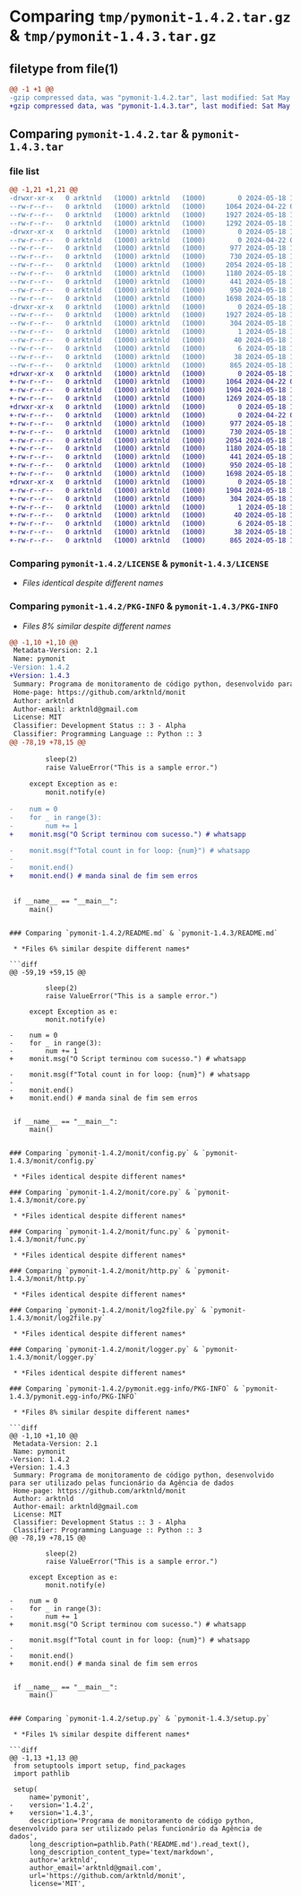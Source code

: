 # Comparing `tmp/pymonit-1.4.2.tar.gz` & `tmp/pymonit-1.4.3.tar.gz`

## filetype from file(1)

```diff
@@ -1 +1 @@
-gzip compressed data, was "pymonit-1.4.2.tar", last modified: Sat May 18 18:58:51 2024, max compression
+gzip compressed data, was "pymonit-1.4.3.tar", last modified: Sat May 18 19:03:30 2024, max compression
```

## Comparing `pymonit-1.4.2.tar` & `pymonit-1.4.3.tar`

### file list

```diff
@@ -1,21 +1,21 @@
-drwxr-xr-x   0 arktnld   (1000) arktnld   (1000)        0 2024-05-18 18:58:51.840644 pymonit-1.4.2/
--rw-r--r--   0 arktnld   (1000) arktnld   (1000)     1064 2024-04-22 01:06:10.000000 pymonit-1.4.2/LICENSE
--rw-r--r--   0 arktnld   (1000) arktnld   (1000)     1927 2024-05-18 18:58:51.840644 pymonit-1.4.2/PKG-INFO
--rw-r--r--   0 arktnld   (1000) arktnld   (1000)     1292 2024-05-18 18:58:15.000000 pymonit-1.4.2/README.md
-drwxr-xr-x   0 arktnld   (1000) arktnld   (1000)        0 2024-05-18 18:58:51.840644 pymonit-1.4.2/monit/
--rw-r--r--   0 arktnld   (1000) arktnld   (1000)        0 2024-04-22 01:06:10.000000 pymonit-1.4.2/monit/__init__.py
--rw-r--r--   0 arktnld   (1000) arktnld   (1000)      977 2024-05-18 17:24:00.000000 pymonit-1.4.2/monit/config.py
--rw-r--r--   0 arktnld   (1000) arktnld   (1000)      730 2024-05-18 18:44:31.000000 pymonit-1.4.2/monit/core.py
--rw-r--r--   0 arktnld   (1000) arktnld   (1000)     2054 2024-05-18 18:45:14.000000 pymonit-1.4.2/monit/func.py
--rw-r--r--   0 arktnld   (1000) arktnld   (1000)     1180 2024-05-18 17:24:34.000000 pymonit-1.4.2/monit/http.py
--rw-r--r--   0 arktnld   (1000) arktnld   (1000)      441 2024-05-18 18:04:46.000000 pymonit-1.4.2/monit/init.py
--rw-r--r--   0 arktnld   (1000) arktnld   (1000)      950 2024-05-18 17:25:03.000000 pymonit-1.4.2/monit/log2file.py
--rw-r--r--   0 arktnld   (1000) arktnld   (1000)     1698 2024-05-18 17:25:39.000000 pymonit-1.4.2/monit/logger.py
-drwxr-xr-x   0 arktnld   (1000) arktnld   (1000)        0 2024-05-18 18:58:51.840644 pymonit-1.4.2/pymonit.egg-info/
--rw-r--r--   0 arktnld   (1000) arktnld   (1000)     1927 2024-05-18 18:58:51.000000 pymonit-1.4.2/pymonit.egg-info/PKG-INFO
--rw-r--r--   0 arktnld   (1000) arktnld   (1000)      304 2024-05-18 18:58:51.000000 pymonit-1.4.2/pymonit.egg-info/SOURCES.txt
--rw-r--r--   0 arktnld   (1000) arktnld   (1000)        1 2024-05-18 18:58:51.000000 pymonit-1.4.2/pymonit.egg-info/dependency_links.txt
--rw-r--r--   0 arktnld   (1000) arktnld   (1000)       40 2024-05-18 18:58:51.000000 pymonit-1.4.2/pymonit.egg-info/requires.txt
--rw-r--r--   0 arktnld   (1000) arktnld   (1000)        6 2024-05-18 18:58:51.000000 pymonit-1.4.2/pymonit.egg-info/top_level.txt
--rw-r--r--   0 arktnld   (1000) arktnld   (1000)       38 2024-05-18 18:58:51.840644 pymonit-1.4.2/setup.cfg
--rw-r--r--   0 arktnld   (1000) arktnld   (1000)      865 2024-05-18 18:58:48.000000 pymonit-1.4.2/setup.py
+drwxr-xr-x   0 arktnld   (1000) arktnld   (1000)        0 2024-05-18 19:03:30.561219 pymonit-1.4.3/
+-rw-r--r--   0 arktnld   (1000) arktnld   (1000)     1064 2024-04-22 01:06:10.000000 pymonit-1.4.3/LICENSE
+-rw-r--r--   0 arktnld   (1000) arktnld   (1000)     1904 2024-05-18 19:03:30.561219 pymonit-1.4.3/PKG-INFO
+-rw-r--r--   0 arktnld   (1000) arktnld   (1000)     1269 2024-05-18 19:01:26.000000 pymonit-1.4.3/README.md
+drwxr-xr-x   0 arktnld   (1000) arktnld   (1000)        0 2024-05-18 19:03:30.561219 pymonit-1.4.3/monit/
+-rw-r--r--   0 arktnld   (1000) arktnld   (1000)        0 2024-04-22 01:06:10.000000 pymonit-1.4.3/monit/__init__.py
+-rw-r--r--   0 arktnld   (1000) arktnld   (1000)      977 2024-05-18 17:24:00.000000 pymonit-1.4.3/monit/config.py
+-rw-r--r--   0 arktnld   (1000) arktnld   (1000)      730 2024-05-18 18:44:31.000000 pymonit-1.4.3/monit/core.py
+-rw-r--r--   0 arktnld   (1000) arktnld   (1000)     2054 2024-05-18 18:45:14.000000 pymonit-1.4.3/monit/func.py
+-rw-r--r--   0 arktnld   (1000) arktnld   (1000)     1180 2024-05-18 17:24:34.000000 pymonit-1.4.3/monit/http.py
+-rw-r--r--   0 arktnld   (1000) arktnld   (1000)      441 2024-05-18 18:04:46.000000 pymonit-1.4.3/monit/init.py
+-rw-r--r--   0 arktnld   (1000) arktnld   (1000)      950 2024-05-18 17:25:03.000000 pymonit-1.4.3/monit/log2file.py
+-rw-r--r--   0 arktnld   (1000) arktnld   (1000)     1698 2024-05-18 17:25:39.000000 pymonit-1.4.3/monit/logger.py
+drwxr-xr-x   0 arktnld   (1000) arktnld   (1000)        0 2024-05-18 19:03:30.561219 pymonit-1.4.3/pymonit.egg-info/
+-rw-r--r--   0 arktnld   (1000) arktnld   (1000)     1904 2024-05-18 19:03:30.000000 pymonit-1.4.3/pymonit.egg-info/PKG-INFO
+-rw-r--r--   0 arktnld   (1000) arktnld   (1000)      304 2024-05-18 19:03:30.000000 pymonit-1.4.3/pymonit.egg-info/SOURCES.txt
+-rw-r--r--   0 arktnld   (1000) arktnld   (1000)        1 2024-05-18 19:03:30.000000 pymonit-1.4.3/pymonit.egg-info/dependency_links.txt
+-rw-r--r--   0 arktnld   (1000) arktnld   (1000)       40 2024-05-18 19:03:30.000000 pymonit-1.4.3/pymonit.egg-info/requires.txt
+-rw-r--r--   0 arktnld   (1000) arktnld   (1000)        6 2024-05-18 19:03:30.000000 pymonit-1.4.3/pymonit.egg-info/top_level.txt
+-rw-r--r--   0 arktnld   (1000) arktnld   (1000)       38 2024-05-18 19:03:30.561219 pymonit-1.4.3/setup.cfg
+-rw-r--r--   0 arktnld   (1000) arktnld   (1000)      865 2024-05-18 19:03:23.000000 pymonit-1.4.3/setup.py
```

### Comparing `pymonit-1.4.2/LICENSE` & `pymonit-1.4.3/LICENSE`

 * *Files identical despite different names*

### Comparing `pymonit-1.4.2/PKG-INFO` & `pymonit-1.4.3/PKG-INFO`

 * *Files 8% similar despite different names*

```diff
@@ -1,10 +1,10 @@
 Metadata-Version: 2.1
 Name: pymonit
-Version: 1.4.2
+Version: 1.4.3
 Summary: Programa de monitoramento de código python, desenvolvido para ser utilizado pelas funcionário da Agência de dados
 Home-page: https://github.com/arktnld/monit
 Author: arktnld
 Author-email: arktnld@gmail.com
 License: MIT
 Classifier: Development Status :: 3 - Alpha
 Classifier: Programming Language :: Python :: 3
@@ -78,19 +78,15 @@
 
         sleep(2)
         raise ValueError("This is a sample error.")
 
     except Exception as e:
         monit.notify(e)
 
-    num = 0
-    for _ in range(3):
-        num += 1
+    monit.msg("O Script terminou com sucesso.") # whatsapp
 
-    monit.msg(f"Total count in for loop: {num}") # whatsapp
-
-    monit.end()
+    monit.end() # manda sinal de fim sem erros
 
 
 if __name__ == "__main__":
     main()
 ```
```

### Comparing `pymonit-1.4.2/README.md` & `pymonit-1.4.3/README.md`

 * *Files 6% similar despite different names*

```diff
@@ -59,19 +59,15 @@
 
         sleep(2)
         raise ValueError("This is a sample error.")
 
     except Exception as e:
         monit.notify(e)
 
-    num = 0
-    for _ in range(3):
-        num += 1
+    monit.msg("O Script terminou com sucesso.") # whatsapp
 
-    monit.msg(f"Total count in for loop: {num}") # whatsapp
-
-    monit.end()
+    monit.end() # manda sinal de fim sem erros
 
 
 if __name__ == "__main__":
     main()
 ```
```

### Comparing `pymonit-1.4.2/monit/config.py` & `pymonit-1.4.3/monit/config.py`

 * *Files identical despite different names*

### Comparing `pymonit-1.4.2/monit/core.py` & `pymonit-1.4.3/monit/core.py`

 * *Files identical despite different names*

### Comparing `pymonit-1.4.2/monit/func.py` & `pymonit-1.4.3/monit/func.py`

 * *Files identical despite different names*

### Comparing `pymonit-1.4.2/monit/http.py` & `pymonit-1.4.3/monit/http.py`

 * *Files identical despite different names*

### Comparing `pymonit-1.4.2/monit/log2file.py` & `pymonit-1.4.3/monit/log2file.py`

 * *Files identical despite different names*

### Comparing `pymonit-1.4.2/monit/logger.py` & `pymonit-1.4.3/monit/logger.py`

 * *Files identical despite different names*

### Comparing `pymonit-1.4.2/pymonit.egg-info/PKG-INFO` & `pymonit-1.4.3/pymonit.egg-info/PKG-INFO`

 * *Files 8% similar despite different names*

```diff
@@ -1,10 +1,10 @@
 Metadata-Version: 2.1
 Name: pymonit
-Version: 1.4.2
+Version: 1.4.3
 Summary: Programa de monitoramento de código python, desenvolvido para ser utilizado pelas funcionário da Agência de dados
 Home-page: https://github.com/arktnld/monit
 Author: arktnld
 Author-email: arktnld@gmail.com
 License: MIT
 Classifier: Development Status :: 3 - Alpha
 Classifier: Programming Language :: Python :: 3
@@ -78,19 +78,15 @@
 
         sleep(2)
         raise ValueError("This is a sample error.")
 
     except Exception as e:
         monit.notify(e)
 
-    num = 0
-    for _ in range(3):
-        num += 1
+    monit.msg("O Script terminou com sucesso.") # whatsapp
 
-    monit.msg(f"Total count in for loop: {num}") # whatsapp
-
-    monit.end()
+    monit.end() # manda sinal de fim sem erros
 
 
 if __name__ == "__main__":
     main()
 ```
```

### Comparing `pymonit-1.4.2/setup.py` & `pymonit-1.4.3/setup.py`

 * *Files 1% similar despite different names*

```diff
@@ -1,13 +1,13 @@
 from setuptools import setup, find_packages
 import pathlib
 
 setup(
     name='pymonit',
-    version='1.4.2',
+    version='1.4.3',
     description='Programa de monitoramento de código python, desenvolvido para ser utilizado pelas funcionário da Agência de dados',
     long_description=pathlib.Path('README.md').read_text(),
     long_description_content_type='text/markdown',
     author='arktnld',
     author_email='arktnld@gmail.com',
     url='https://github.com/arktnld/monit',
     license='MIT',
```

